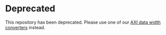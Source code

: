 # Deprecated

This repository has been deprecated.  Please use one of our [AXI data width
converters](https://github.com/pulp-platform/axi#list-of-modules) instead.
